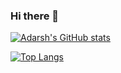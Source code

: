 ### Hi there 👋

<!--
**Adarsh-g-s/Adarsh-g-s** is a ✨ _special_ ✨ repository because its `README.md` (this file) appears on your GitHub profile.

Here are some ideas to get you started:

- 🔭 I’m currently working on ...
- 🌱 I’m currently learning ...
- 👯 I’m looking to collaborate on ...
- 🤔 I’m looking for help with ...
- 💬 Ask me about ...
- 📫 How to reach me: ...
- 😄 Pronouns: ...
- ⚡ Fun fact: ...
-->

[![Adarsh's GitHub stats](https://github-readme-stats.vercel.app/api?username=Adarsh-g-s)](https://github.com/Adarsh-g-s/github-readme-stats)

[![Top Langs](https://github-readme-stats.vercel.app/api/top-langs/?username=Adarsh-g-s)](https://github.com/Adarsh-g-s/github-readme-stats)
